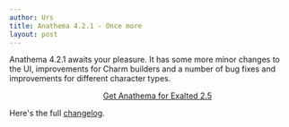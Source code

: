 ```yaml
---
author: Urs
title: Anathema 4.2.1 - Once more
layout: post
---
```


Anathema 4.2.1 awaits your pleasure.
It has some more minor changes to the UI, improvements for Charm builders and a number of bug fixes and improvements for different character types.
<ul><center><a href="http://sourceforge.net/project/platformdownload.php?group_id=122320">Get Anathema for Exalted 2.5</a></center></ul>

Here's the full [changelog](https://github.com/anathema/anathema/blob/11c6ce90a3960b2b7a6b09c3bf171ba28c6763e8/Development_Documentation/Distribution/English/versions.md). 
